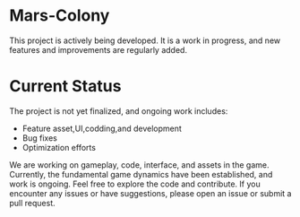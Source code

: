 # Mars-Colony
This project is actively being developed. It is a work in progress, and new features and improvements are regularly added.

# Current Status

The project is not yet finalized, and ongoing work includes:
- Feature asset,UI,codding,and  development
- Bug fixes
- Optimization efforts
  
We are working on gameplay, code, interface, and assets in the game. Currently, the fundamental game dynamics have been established, and work is ongoing.
Feel free to explore the code and contribute. If you encounter any issues or have suggestions, please open an issue or submit a pull request.

